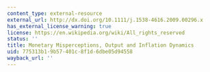 ```yaml
---
content_type: external-resource
external_url: http://dx.doi.org/10.1111/j.1538-4616.2009.00296.x
has_external_license_warning: true
license: https://en.wikipedia.org/wiki/All_rights_reserved
status: ''
title: Monetary Misperceptions, Output and Inflation Dynamics
uid: 775313b1-9b57-401c-8f1d-6dbe05d94558
wayback_url: ''
---
```

